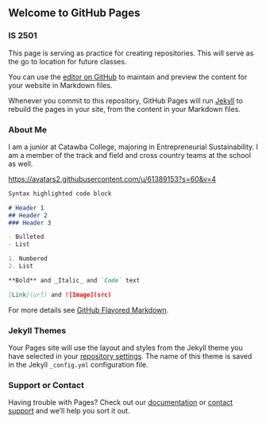 ## Welcome to GitHub Pages
### IS 2501
This page is serving as practice for creating repositories. This will serve as the go to location for future classes.

You can use the [editor on GitHub](https://github.com/embemis16/embemis16.github.io/edit/master/index.md) to maintain and preview the content for your website in Markdown files.

Whenever you commit to this repository, GitHub Pages will run [Jekyll](https://jekyllrb.com/) to rebuild the pages in your site, from the content in your Markdown files.

### About Me

I am a junior at Catawba College, majoring in Entrepreneurial Sustainability. I am a member of the track and field and cross country teams at the school as well.

https://avatars2.githubusercontent.com/u/61389153?s=60&v=4
```markdown
Syntax highlighted code block

# Header 1
## Header 2
### Header 3

- Bulleted
- List

1. Numbered
2. List

**Bold** and _Italic_ and `Code` text

[Link](url) and ![Image](src)
```

For more details see [GitHub Flavored Markdown](https://guides.github.com/features/mastering-markdown/).

### Jekyll Themes

Your Pages site will use the layout and styles from the Jekyll theme you have selected in your [repository settings](https://github.com/embemis16/embemis16.github.io/settings). The name of this theme is saved in the Jekyll `_config.yml` configuration file.

### Support or Contact

Having trouble with Pages? Check out our [documentation](https://help.github.com/categories/github-pages-basics/) or [contact support](https://github.com/contact) and we’ll help you sort it out.
